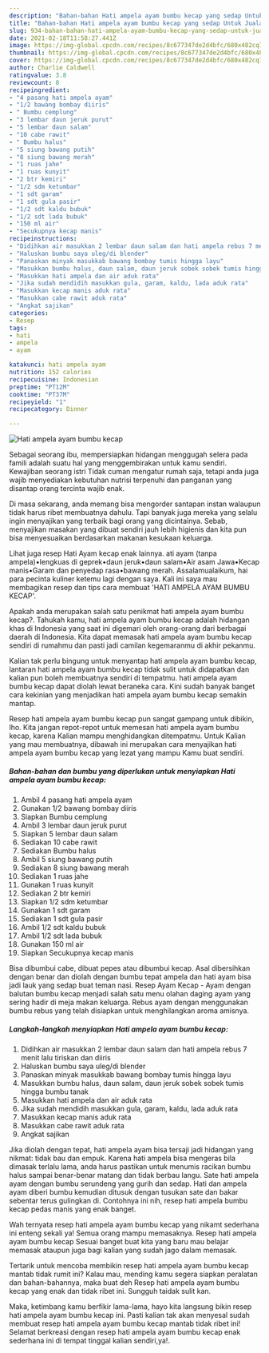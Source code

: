 ```yaml
---
description: "Bahan-bahan Hati ampela ayam bumbu kecap yang sedap Untuk Jualan"
title: "Bahan-bahan Hati ampela ayam bumbu kecap yang sedap Untuk Jualan"
slug: 934-bahan-bahan-hati-ampela-ayam-bumbu-kecap-yang-sedap-untuk-jualan
date: 2021-02-18T11:58:27.441Z
image: https://img-global.cpcdn.com/recipes/8c677347de2d4bfc/680x482cq70/hati-ampela-ayam-bumbu-kecap-foto-resep-utama.jpg
thumbnail: https://img-global.cpcdn.com/recipes/8c677347de2d4bfc/680x482cq70/hati-ampela-ayam-bumbu-kecap-foto-resep-utama.jpg
cover: https://img-global.cpcdn.com/recipes/8c677347de2d4bfc/680x482cq70/hati-ampela-ayam-bumbu-kecap-foto-resep-utama.jpg
author: Charlie Caldwell
ratingvalue: 3.8
reviewcount: 8
recipeingredient:
- "4 pasang hati ampela ayam"
- "1/2 bawang bombay diiris"
- " Bumbu cemplung"
- "3 lembar daun jeruk purut"
- "5 lembar daun salam"
- "10 cabe rawit"
- " Bumbu halus"
- "5 siung bawang putih"
- "8 siung bawang merah"
- "1 ruas jahe"
- "1 ruas kunyit"
- "2 btr kemiri"
- "1/2 sdm ketumbar"
- "1 sdt garam"
- "1 sdt gula pasir"
- "1/2 sdt kaldu bubuk"
- "1/2 sdt lada bubuk"
- "150 ml air"
- "Secukupnya kecap manis"
recipeinstructions:
- "Didihkan air masukkan 2 lembar daun salam dan hati ampela rebus 7 menit lalu tiriskan dan diiris"
- "Haluskan bumbu saya uleg/di blender"
- "Panaskan minyak masukkab bawang bombay tumis hingga layu"
- "Masukkan bumbu halus, daun salam, daun jeruk sobek sobek tumis hingga bumbu tanak"
- "Masukkan hati ampela dan air aduk rata"
- "Jika sudah mendidih masukkan gula, garam, kaldu, lada aduk rata"
- "Masukkan kecap manis aduk rata"
- "Masukkan cabe rawit aduk rata"
- "Angkat sajikan"
categories:
- Resep
tags:
- hati
- ampela
- ayam

katakunci: hati ampela ayam 
nutrition: 152 calories
recipecuisine: Indonesian
preptime: "PT12M"
cooktime: "PT37M"
recipeyield: "1"
recipecategory: Dinner

---
```



![Hati ampela ayam bumbu kecap](https://img-global.cpcdn.com/recipes/8c677347de2d4bfc/680x482cq70/hati-ampela-ayam-bumbu-kecap-foto-resep-utama.jpg)

Sebagai seorang ibu, mempersiapkan hidangan menggugah selera pada famili adalah suatu hal yang menggembirakan untuk kamu sendiri. Kewajiban seorang istri Tidak cuman mengatur rumah saja, tetapi anda juga wajib menyediakan kebutuhan nutrisi terpenuhi dan panganan yang disantap orang tercinta wajib enak.

Di masa  sekarang, anda memang bisa mengorder santapan instan walaupun tidak harus ribet membuatnya dahulu. Tapi banyak juga mereka yang selalu ingin menyajikan yang terbaik bagi orang yang dicintainya. Sebab, menyajikan masakan yang dibuat sendiri jauh lebih higienis dan kita pun bisa menyesuaikan berdasarkan makanan kesukaan keluarga. 

Lihat juga resep Hati Ayam kecap enak lainnya. ati ayam (tanpa ampela)•lengkuas di geprek•daun jeruk•daun salam•Air asam Jawa•Kecap manis•Garam dan penyedap rasa•bawang merah. Assalamualaikum, hai para pecinta kuliner ketemu lagi dengan saya. Kali ini saya mau membagikan resep dan tips cara membuat &#39;HATI AMPELA AYAM BUMBU KECAP&#39;.

Apakah anda merupakan salah satu penikmat hati ampela ayam bumbu kecap?. Tahukah kamu, hati ampela ayam bumbu kecap adalah hidangan khas di Indonesia yang saat ini digemari oleh orang-orang dari berbagai daerah di Indonesia. Kita dapat memasak hati ampela ayam bumbu kecap sendiri di rumahmu dan pasti jadi camilan kegemaranmu di akhir pekanmu.

Kalian tak perlu bingung untuk menyantap hati ampela ayam bumbu kecap, lantaran hati ampela ayam bumbu kecap tidak sulit untuk didapatkan dan kalian pun boleh membuatnya sendiri di tempatmu. hati ampela ayam bumbu kecap dapat diolah lewat beraneka cara. Kini sudah banyak banget cara kekinian yang menjadikan hati ampela ayam bumbu kecap semakin mantap.

Resep hati ampela ayam bumbu kecap pun sangat gampang untuk dibikin, lho. Kita jangan repot-repot untuk memesan hati ampela ayam bumbu kecap, karena Kalian mampu menghidangkan ditempatmu. Untuk Kalian yang mau membuatnya, dibawah ini merupakan cara menyajikan hati ampela ayam bumbu kecap yang lezat yang mampu Kamu buat sendiri.

<!--inarticleads1-->

##### Bahan-bahan dan bumbu yang diperlukan untuk menyiapkan Hati ampela ayam bumbu kecap:

1. Ambil 4 pasang hati ampela ayam
1. Gunakan 1/2 bawang bombay diiris
1. Siapkan  Bumbu cemplung
1. Ambil 3 lembar daun jeruk purut
1. Siapkan 5 lembar daun salam
1. Sediakan 10 cabe rawit
1. Sediakan  Bumbu halus
1. Ambil 5 siung bawang putih
1. Sediakan 8 siung bawang merah
1. Sediakan 1 ruas jahe
1. Gunakan 1 ruas kunyit
1. Sediakan 2 btr kemiri
1. Siapkan 1/2 sdm ketumbar
1. Gunakan 1 sdt garam
1. Sediakan 1 sdt gula pasir
1. Ambil 1/2 sdt kaldu bubuk
1. Ambil 1/2 sdt lada bubuk
1. Gunakan 150 ml air
1. Siapkan Secukupnya kecap manis


Bisa dibumbui cabe, dibuat pepes atau dibumbui kecap. Asal dibersihkan dengan benar dan diolah dengan bumbu tepat ampela dan hati ayam bisa jadi lauk yang sedap buat teman nasi. Resep Ayam Kecap - Ayam dengan balutan bumbu kecap menjadi salah satu menu olahan daging ayam yang sering hadir di meja makan keluarga. Rebus ayam dengan menggunakan bumbu rebus yang telah disiapkan untuk menghilangkan aroma amisnya. 

<!--inarticleads2-->

##### Langkah-langkah menyiapkan Hati ampela ayam bumbu kecap:

1. Didihkan air masukkan 2 lembar daun salam dan hati ampela rebus 7 menit lalu tiriskan dan diiris
1. Haluskan bumbu saya uleg/di blender
1. Panaskan minyak masukkab bawang bombay tumis hingga layu
1. Masukkan bumbu halus, daun salam, daun jeruk sobek sobek tumis hingga bumbu tanak
1. Masukkan hati ampela dan air aduk rata
1. Jika sudah mendidih masukkan gula, garam, kaldu, lada aduk rata
1. Masukkan kecap manis aduk rata
1. Masukkan cabe rawit aduk rata
1. Angkat sajikan


Jika diolah dengan tepat, hati ampela ayam bisa tersaji jadi hidangan yang nikmat: tidak bau dan empuk. Karena hati ampela bisa mengeras bila dimasak terlalu lama, anda harus pastikan untuk menumis racikan bumbu halus sampai benar-benar matang dan tidak berbau langu. Sate hati ampela ayam dengan bumbu serundeng yang gurih dan sedap. Hati dan ampela ayam diberi bumbu kemudian ditusuk dengan tusukan sate dan bakar sebentar terus gulingkan di. Contohnya ini nih, resep hati ampela bumbu kecap pedas manis yang enak banget. 

Wah ternyata resep hati ampela ayam bumbu kecap yang nikamt sederhana ini enteng sekali ya! Semua orang mampu memasaknya. Resep hati ampela ayam bumbu kecap Sesuai banget buat kita yang baru mau belajar memasak ataupun juga bagi kalian yang sudah jago dalam memasak.

Tertarik untuk mencoba membikin resep hati ampela ayam bumbu kecap mantab tidak rumit ini? Kalau mau, mending kamu segera siapkan peralatan dan bahan-bahannya, maka buat deh Resep hati ampela ayam bumbu kecap yang enak dan tidak ribet ini. Sungguh taidak sulit kan. 

Maka, ketimbang kamu berfikir lama-lama, hayo kita langsung bikin resep hati ampela ayam bumbu kecap ini. Pasti kalian tak akan menyesal sudah membuat resep hati ampela ayam bumbu kecap mantab tidak ribet ini! Selamat berkreasi dengan resep hati ampela ayam bumbu kecap enak sederhana ini di tempat tinggal kalian sendiri,ya!.

